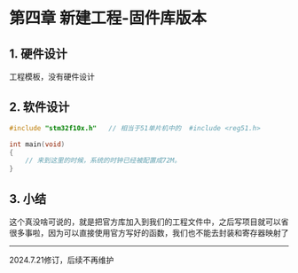 # 第四章 新建工程-固件库版本

## 1. 硬件设计

工程模板，没有硬件设计

## 2. 软件设计

```c
#include "stm32f10x.h"   // 相当于51单片机中的  #include <reg51.h>

int main(void)
{
    // 来到这里的时候，系统的时钟已经被配置成72M。
}
```

## 3. 小结

这个真没啥可说的，就是把官方库加入到我们的工程文件中，之后写项目就可以省很多事啦，因为可以直接使用官方写好的函数，我们也不能去封装和寄存器映射了

---

2024.7.21修订，后续不再维护
